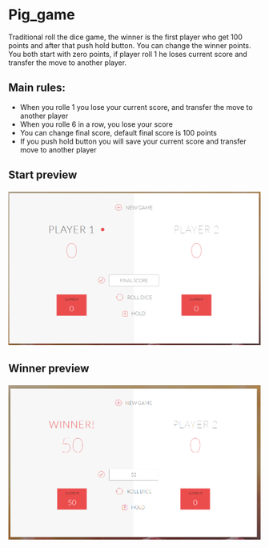 # Pig_game
Traditional roll the dice game, the winner is the first player who get 100 points and after that push hold button. You can change the winner points. You both start with zero points, if player roll 1 he loses current score and transfer the move to another player.


<h2>Main rules:</h2>


<ul>
  <li> When you rolle 1 you lose your current score, and transfer the move to another player</li>
  <li> When you rolle 6 in a row, you lose your score</li>
  <li> You can change final score, default final score is 100 points</li>
  <li> If you push hold button you will save your current score and transfer move to another player</li>
</ul>
  
  
<h2>Start preview</2>



![Start-preview](https://github.com/CuteShaun/Pig_game/raw/master/Preview-start.png)


<h2>Winner preview</2>



![Start-preview](https://github.com/CuteShaun/Pig_game/raw/master/Preview-winner.png)










  
  
 
 

